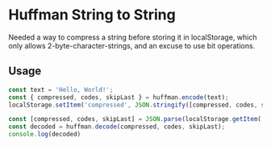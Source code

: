 # Huffman String to String

Needed a way to compress a string before storing it in localStorage, which only allows 2-byte-character-strings, and an excuse to use bit operations.

## Usage

```ts
const text = 'Hello, World!';
const { compressed, codes, skipLast } = huffman.encode(text);
localStorage.setItem('compressed', JSON.stringify([compressed, codes, skipLast]));
```

```ts
const [compressed, codes, skipLast] = JSON.parse(localStorage.getItem('compressed'));
const decoded = huffman.decode(compressed, codes, skipLast);
console.log(decoded)
```

